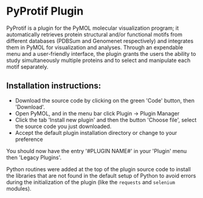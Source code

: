 # PyProtif Plugin

PyProtif is a plugin for the PyMOL molecular visualization program; it automatically retrieves protein structural and/or functional motifs from different databases (PDBSum and Genomenet respectively) and integrates them in PyMOL for visualization and analyses. Through an expendable menu and a user-friendly interface, the plugin grants the users the ability to study simultaneously multiple proteins and to select and manipulate each motif separately.

## Installation instructions:

* Download the source code by clicking on the green 'Code' button, then 'Download'.
* Open PyMOL, and in the menu bar click Plugin -> Plugin Manager
* Click the tab 'Install new plugin' and then the button 'Choose file', select the source code you just downloaded. 
* Accept the default plugin installation directory or change to your preference

You should now have the entry '#PLUGIN NAME#' in your 'Plugin' menu then 'Legacy Plugins'. 

Python routines were added at the top of the plugin source code to install the libraries that are not found in the default setup of Python to avoid errors during the initialization of the plugin (like the `requests` and `selenium` modules).
